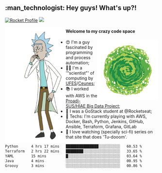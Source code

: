 
<h2> :man_technologist: Hey guys! What's up?!</h2>
                                                                         
[![Rocket Profile](https://img.shields.io/static/v1?label=Rocketseat&message=Profile&colorA=purple&color=black&logo=Rocket&logoColor=white)](https://app.rocketseat.com.br/me/elyabe)
<a href="https://www.linkedin.com/in/elyabe/"><img src="https://img.shields.io/badge/LinkedIn-informational?logo=linkedin"/></a>

<img align='left' src="https://raw.githubusercontent.com/Elyabe/Elyabe/master/images/rick-dancing.gif" width='200'>

                       
#### Welcome to my crazy code space 
<img align='right' src="https://raw.githubusercontent.com/Elyabe/elyabe/master/images/portal-3.gif" width='200'>

- :heart_eyes: I'm a guy fascinated by programming and process automation; 
- :office_worker: I'm a '"scientist"' of computing by [UFES](http://ufes.br)/[Ceunes](http://ceunes.ufes.br);
- :books: I worked with AWS in the [Proadi-SUS/HIAE Big Data Project](https://hospitais.proadi-sus.org.br/projetos/24/big-data);
- :rocket: I was a GoStack student at @Rocketseat;
- :green_heart: Techs: I'm currently playing with AWS, Docker, Bash, Python, Jenkins, GitHub, Ansible, Terraform, Grafana, GitLab
- :movie_camera: I love watching (specially sci-fi) series on that site that does 'Tu-dooom'.

<!--START_SECTION:waka-->
```text
Python      4 hrs 17 mins   ███████████████░░░░░░░░░░   60.53 % 
Terraform   2 hrs 22 mins   ████████░░░░░░░░░░░░░░░░░   33.65 % 
YAML        15 mins         █░░░░░░░░░░░░░░░░░░░░░░░░   03.64 % 
Java        4 mins          ░░░░░░░░░░░░░░░░░░░░░░░░░   00.95 % 
Groovy      3 mins          ░░░░░░░░░░░░░░░░░░░░░░░░░   00.86 %
```
<!--END_SECTION:waka-->
